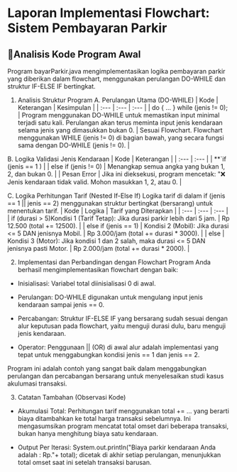 # Laporan Implementasi Flowchart: Sistem Pembayaran Parkir

## 📄Analisis Kode Program Awal
Program bayarParkir.java mengimplementasikan logika pembayaran parkir yang diberikan dalam flowchart, menggunakan perulangan DO-WHILE dan struktur IF-ELSE IF bertingkat.

1. Analisis Struktur Program
A. Perulangan Utama (DO-WHILE)
| Kode | Keterangan | Kesimpulan | 
| :--- | :--- | :--- |
| do { ... } while (jenis != 0); | Program menggunakan DO-WHILE untuk memastikan input minimal terjadi satu kali. Perulangan akan terus meminta input jenis kendaraan selama jenis yang dimasukkan bukan 0. | Sesuai Flowchart. Flowchart menggunakan WHILE (jenis != 0) di bagian bawah, yang secara fungsi sama dengan DO-WHILE (jenis != 0). |   

B. Logika Validasi Jenis Kendaraan
| Kode | Keterangan |
| :--- | :--- |
| **`if (jenis == 1 ) | 
| else if (jenis != 0) | Menangkap semua angka yang bukan 1, 2, dan bukan 0. |
| Pesan Error | Jika ini dieksekusi, program mencetak: "❌ Jenis kendaraan tidak valid. Mohon masukkan 1, 2, atau 0. |

C. Logika Perhitungan Tarif (Nested If-Else If)
Logika tarif di dalam if (jenis == 1 || jenis == 2) menggunakan struktur bertingkat (bersarang) untuk menentukan tarif.
| Kode | Logika | Tarif yang Diterapkan |
| :--- | :--- | :--- |
| if (durasi > 5)Kondisi 1 (Tarif Tetap): Jika durasi parkir lebih dari 5 jam. | Rp 12.500 (total += 12500). | 
| else if (jenis == 1) | Kondisi 2 (Mobil): Jika durasi <= 5 DAN jenisnya Mobil. | Rp 3.000/jam (total += durasi * 3000). | 
| else | Kondisi 3 (Motor): Jika kondisi 1 dan 2 salah, maka durasi <= 5 DAN jenisnya pasti Motor. | Rp 2.000/jam (total += durasi * 2000). |

2. Implementasi dan Perbandingan dengan Flowchart
Program Anda berhasil mengimplementasikan flowchart dengan baik:

* Inisialisasi: Variabel total diinisialisasi 0 di awal.

* Perulangan: DO-WHILE digunakan untuk mengulang input jenis kendaraan sampai jenis == 0.

* Percabangan: Struktur IF-ELSE IF yang bersarang sudah sesuai dengan alur keputusan pada flowchart, yaitu menguji durasi dulu, baru menguji jenis kendaraan.

* Operator: Penggunaan || (OR) di awal alur adalah implementasi yang tepat untuk menggabungkan kondisi jenis == 1 dan jenis == 2.

Program ini adalah contoh yang sangat baik dalam menggabungkan perulangan dan percabangan bersarang untuk menyelesaikan studi kasus akulumasi transaksi.

3. Catatan Tambahan (Observasi Kode)
* Akumulasi Total: Perhitungan tarif menggunakan total += ... yang berarti biaya ditambahkan ke total harga transaksi sebelumnya. Ini mengasumsikan program mencatat total omset dari beberapa transaksi, bukan hanya menghitung biaya satu kendaraan.

* Output Per Iterasi: System.out.println("Biaya parkir kendaraan Anda adalah : Rp."+ total); dicetak di akhir setiap perulangan, menunjukkan total omset saat ini setelah transaksi barusan.